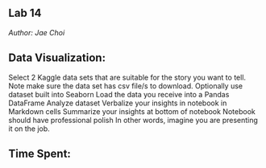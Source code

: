 ## Lab 14

*Author: Jae Choi*

## Data Visualization:

Select 2 Kaggle data sets that are suitable for the story you want to tell.
Note make sure the data set has csv file/s to download.
Optionally use dataset built into Seaborn
Load the data you receive into a Pandas DataFrame
Analyze dataset
Verbalize your insights in notebook in Markdown cells
Summarize your insights at bottom of notebook
Notebook should have professional polish
In other words, imagine you are presenting it on the job.







## Time Spent: 


